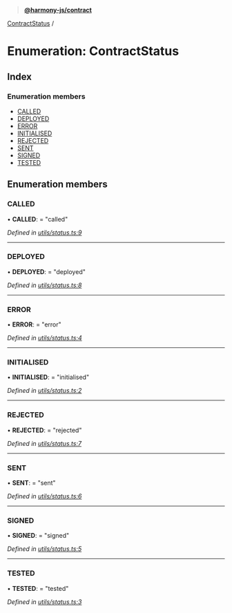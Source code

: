 > **[@harmony-js/contract](../README.md)**

[ContractStatus](contractstatus.md) /

# Enumeration: ContractStatus

## Index

### Enumeration members

* [CALLED](contractstatus.md#called)
* [DEPLOYED](contractstatus.md#deployed)
* [ERROR](contractstatus.md#error)
* [INITIALISED](contractstatus.md#initialised)
* [REJECTED](contractstatus.md#rejected)
* [SENT](contractstatus.md#sent)
* [SIGNED](contractstatus.md#signed)
* [TESTED](contractstatus.md#tested)

## Enumeration members

###  CALLED

• **CALLED**: = "called"

*Defined in [utils/status.ts:9](https://github.com/FireStack-Lab/Harmony-sdk-core/blob/c727071/packages/harmony-contract/src/utils/status.ts#L9)*

___

###  DEPLOYED

• **DEPLOYED**: = "deployed"

*Defined in [utils/status.ts:8](https://github.com/FireStack-Lab/Harmony-sdk-core/blob/c727071/packages/harmony-contract/src/utils/status.ts#L8)*

___

###  ERROR

• **ERROR**: = "error"

*Defined in [utils/status.ts:4](https://github.com/FireStack-Lab/Harmony-sdk-core/blob/c727071/packages/harmony-contract/src/utils/status.ts#L4)*

___

###  INITIALISED

• **INITIALISED**: = "initialised"

*Defined in [utils/status.ts:2](https://github.com/FireStack-Lab/Harmony-sdk-core/blob/c727071/packages/harmony-contract/src/utils/status.ts#L2)*

___

###  REJECTED

• **REJECTED**: = "rejected"

*Defined in [utils/status.ts:7](https://github.com/FireStack-Lab/Harmony-sdk-core/blob/c727071/packages/harmony-contract/src/utils/status.ts#L7)*

___

###  SENT

• **SENT**: = "sent"

*Defined in [utils/status.ts:6](https://github.com/FireStack-Lab/Harmony-sdk-core/blob/c727071/packages/harmony-contract/src/utils/status.ts#L6)*

___

###  SIGNED

• **SIGNED**: = "signed"

*Defined in [utils/status.ts:5](https://github.com/FireStack-Lab/Harmony-sdk-core/blob/c727071/packages/harmony-contract/src/utils/status.ts#L5)*

___

###  TESTED

• **TESTED**: = "tested"

*Defined in [utils/status.ts:3](https://github.com/FireStack-Lab/Harmony-sdk-core/blob/c727071/packages/harmony-contract/src/utils/status.ts#L3)*